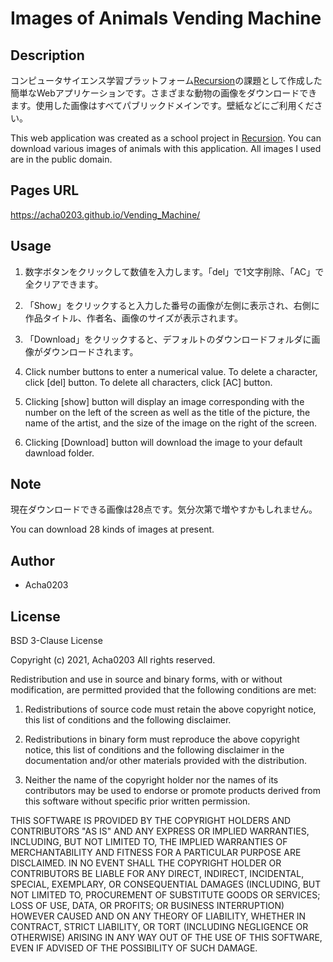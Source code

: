 # Images of Animals Vending Machine

## Description
コンピュータサイエンス学習プラットフォーム[Recursion](https://recursionist.io)の課題として作成した簡単なWebアプリケーションです。さまざまな動物の画像をダウンロードできます。使用した画像はすべてパブリックドメインです。壁紙などにご利用ください。

This web application was created as a school project in [Recursion](https://recursionist.io). You can download various images of animals with this application. All images I used are in the public domain.

## Pages URL

https://acha0203.github.io/Vending_Machine/

## Usage

1. 数字ボタンをクリックして数値を入力します。「del」で1文字削除、「AC」で全クリアできます。
2. 「Show」をクリックすると入力した番号の画像が左側に表示され、右側に作品タイトル、作者名、画像のサイズが表示されます。
3. 「Download」をクリックすると、デフォルトのダウンロードフォルダに画像がダウンロードされます。

1. Click number buttons to enter a numerical value. To delete a character, click [del] button. To delete all characters, click [AC] button.
2. Clicking [show] button will display an image corresponding with the number on the left of the screen as well as the title of the picture, the name of the artist, and the size of the image on the right of the screen.
3. Clicking [Download] button will download the image to your default dawnload folder.

## Note

現在ダウンロードできる画像は28点です。気分次第で増やすかもしれません。

You can download 28 kinds of images at present.

## Author

- Acha0203

## License

BSD 3-Clause License

Copyright (c) 2021, Acha0203
All rights reserved.

Redistribution and use in source and binary forms, with or without modification, are permitted provided that the following conditions are met:

1. Redistributions of source code must retain the above copyright notice, this list of conditions and the following disclaimer.

2. Redistributions in binary form must reproduce the above copyright notice, this list of conditions and the following disclaimer in the documentation and/or other materials provided with the distribution.

3. Neither the name of the copyright holder nor the names of its contributors may be used to endorse or promote products derived from this software without specific prior written permission.

THIS SOFTWARE IS PROVIDED BY THE COPYRIGHT HOLDERS AND CONTRIBUTORS "AS IS" AND ANY EXPRESS OR IMPLIED WARRANTIES, INCLUDING, BUT NOT LIMITED TO, THE IMPLIED WARRANTIES OF MERCHANTABILITY AND FITNESS FOR A PARTICULAR PURPOSE ARE DISCLAIMED. IN NO EVENT SHALL THE COPYRIGHT HOLDER OR CONTRIBUTORS BE LIABLE FOR ANY DIRECT, INDIRECT, INCIDENTAL, SPECIAL, EXEMPLARY, OR CONSEQUENTIAL DAMAGES (INCLUDING, BUT NOT LIMITED TO, PROCUREMENT OF SUBSTITUTE GOODS OR SERVICES; LOSS OF USE, DATA, OR PROFITS; OR BUSINESS INTERRUPTION) HOWEVER CAUSED AND ON ANY THEORY OF LIABILITY, WHETHER IN CONTRACT, STRICT LIABILITY, OR TORT (INCLUDING NEGLIGENCE OR OTHERWISE) ARISING IN ANY WAY OUT OF THE USE OF THIS SOFTWARE, EVEN IF ADVISED OF THE POSSIBILITY OF SUCH DAMAGE.